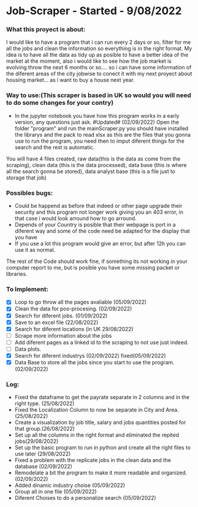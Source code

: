 # Job-Scraper - Started - 9/08/2022
### What this proyect is about:

I would like to have a program that i can run every 2 days or so, filter for me all the jobs and clean the information so everything is in the right format.
My idea is to have all the data as tidy up as posible to have a better idea of the market at the moment, also i would like to see how the job market is evolving throw the next 6 months or so.... so i can have some information of the diferent areas of the city jobwise to conect it with my next proyect about housing market... as i want to buy a house next year.


### Way to use:(This scraper is based in UK so would you will need to do some changes for your contry)

- In the jupyter notebook you have how this program works in a early version, any questions just ask.
#Updated# (02/09/2022)
Open the folder "program" and run the mainScraper.py you should have installed the librarys and the pack to read xlsx as this are the files that you gonna use to run the program, you need then to imput diferent things for the search and the rest is automatic.

You will have 4 files created, raw data(this is the data as come from the scraping), clean data (this is the data processed), data base (this is where all the search gonna be stored), data analyst base (this is a file just to storage that job)


### Possibles bugs:
- Could be happend as before that indeed or other page upgrade their security and this program not longer work giving you an 403 error, in that case i would look arround how to go arround.
- Depends of your Country is posible that their webpage is port in a diferent way and some of the code need be adapted for the       display that you have
- If you use a lot this program would give an error, but after 12h you can use it as normal.

The rest of the Code should work fine, if something its not working in your computer report to me, but is posible you have some missing packet or libraries.

### To Implement:
- [x] Loop to go throw all the pages avaliable (05/09/2022)
- [x] Clean the data for pos-procesing. (02/09/2022) 
- [x] Search for diferent jobs. (01/09/2022) 
- [x] Save to an excel file (22/08/2022)
- [x] Search for diferent locations (in UK 29/08/2022)
- [ ] Scrape more information about the jobs
- [ ] Add diferent pages as a linked id to the scraping to not use just indeed.
- [ ] Data plots.
- [x] Search for diferent industrys (02/09/2022) fixed(05/09/2022)
- [x] Data Base to store all the jobs since you start to use the program.(02/09/2022)

### Log:
- Fixed the dataframe to get the payrate separate in 2 columns and in the right type. (25/08/2022)
- Fixed the Localization Column to now be separate in City and Area. (25/08/2022)
- Create a visualization by job title, salary and jobs quantities posted for that group.(26/08/2022)
- Set up all the columns in the right format and eliminated the repited jobs(29/08/2022)
- Set up the basic program to run in python and create all the right files to use later (29/08/2022)
- Fixed a problem with the replicate jobs in the clean data and the database (02/09/2022)
- Remodelate a bit the program to make it more readable and organized. (02/09/2022)
- Added dinamic industry choise (05/09/2022)
- Group all in one file (05/09/2022)
- Diferent Choises to do a personalize search (05/09/2022)


